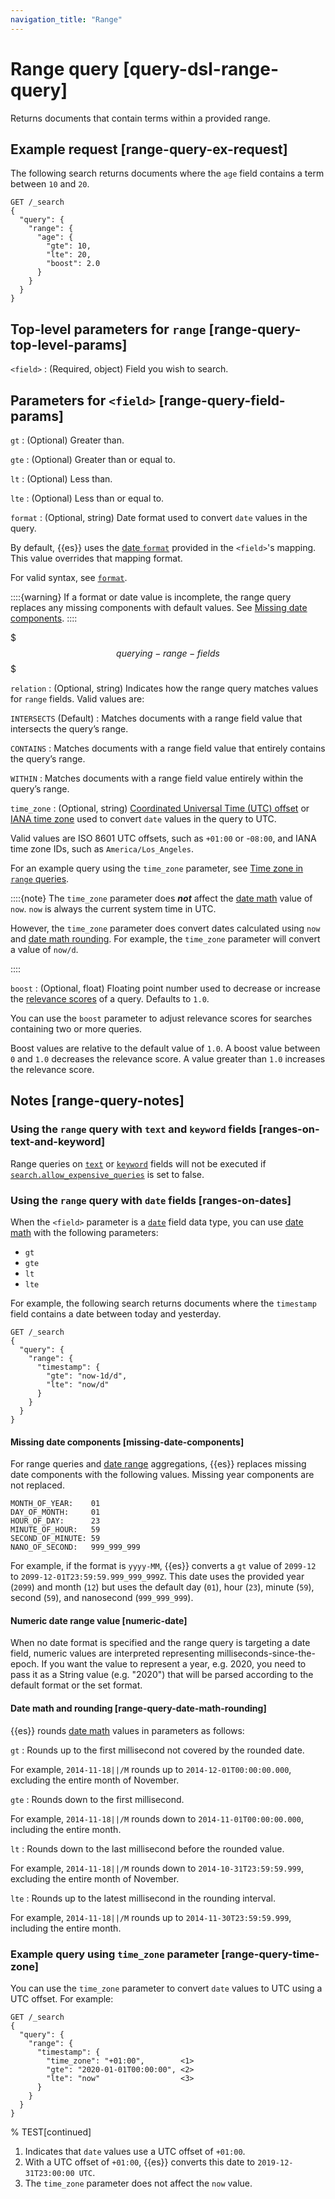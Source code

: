 ```yaml
---
navigation_title: "Range"
---
```


# Range query [query-dsl-range-query]


Returns documents that contain terms within a provided range.

## Example request [range-query-ex-request]

The following search returns documents where the `age` field contains a term between `10` and `20`.

```console
GET /_search
{
  "query": {
    "range": {
      "age": {
        "gte": 10,
        "lte": 20,
        "boost": 2.0
      }
    }
  }
}
```


## Top-level parameters for `range` [range-query-top-level-params]

`<field>`
:   (Required, object) Field you wish to search.



## Parameters for `<field>` [range-query-field-params]

`gt`
:   (Optional) Greater than.

`gte`
:   (Optional) Greater than or equal to.

`lt`
:   (Optional) Less than.

`lte`
:   (Optional) Less than or equal to.

`format`
:   (Optional, string) Date format used to convert `date` values in the query.

By default, {{es}} uses the [date `format`](mapping-date-format.md) provided in the `<field>`'s mapping. This value overrides that mapping format.

For valid syntax, see [`format`](mapping-date-format.md).

::::{warning} 
If a format or date value is incomplete, the range query replaces any missing components with default values. See [Missing date components](query-dsl-range-query.md#missing-date-components).
::::



$$$querying-range-fields$$$

`relation`
:   (Optional, string) Indicates how the range query matches values for `range` fields. Valid values are:

`INTERSECTS` (Default)
:   Matches documents with a range field value that intersects the query’s range.

`CONTAINS`
:   Matches documents with a range field value that entirely contains the query’s range.

`WITHIN`
:   Matches documents with a range field value entirely within the query’s range.


`time_zone`
:   (Optional, string) [Coordinated Universal Time (UTC) offset](https://en.wikipedia.org/wiki/List_of_UTC_time_offsets) or [IANA time zone](https://en.wikipedia.org/wiki/List_of_tz_database_time_zones) used to convert `date` values in the query to UTC.

Valid values are ISO 8601 UTC offsets, such as `+01:00` or -`08:00`, and IANA time zone IDs, such as `America/Los_Angeles`.

For an example query using the `time_zone` parameter, see [Time zone in `range` queries](query-dsl-range-query.md#range-query-time-zone).

::::{note} 
The `time_zone` parameter does ***not*** affect the [date math](common-options.md#date-math) value of `now`. `now` is always the current system time in UTC.

However, the `time_zone` parameter does convert dates calculated using `now` and [date math rounding](common-options.md#date-math). For example, the `time_zone` parameter will convert a value of `now/d`.

::::



`boost`
:   (Optional, float) Floating point number used to decrease or increase the [relevance scores](query-filter-context.md#relevance-scores) of a query. Defaults to `1.0`.

You can use the `boost` parameter to adjust relevance scores for searches containing two or more queries.

Boost values are relative to the default value of `1.0`. A boost value between `0` and `1.0` decreases the relevance score. A value greater than `1.0` increases the relevance score.



## Notes [range-query-notes]

### Using the `range` query with `text` and `keyword` fields [ranges-on-text-and-keyword]

Range queries on [`text`](text.md) or [`keyword`](keyword.md) fields will not be executed if [`search.allow_expensive_queries`](query-dsl.md#query-dsl-allow-expensive-queries) is set to false.


### Using the `range` query with `date` fields [ranges-on-dates]

When the `<field>` parameter is a [`date`](date.md) field data type, you can use [date math](common-options.md#date-math) with the following parameters:

* `gt`
* `gte`
* `lt`
* `lte`

For example, the following search returns documents where the `timestamp` field contains a date between today and yesterday.

```console
GET /_search
{
  "query": {
    "range": {
      "timestamp": {
        "gte": "now-1d/d",
        "lte": "now/d"
      }
    }
  }
}
```

#### Missing date components [missing-date-components]

For range queries and [date range](search-aggregations-bucket-daterange-aggregation.md) aggregations, {{es}} replaces missing date components with the following values. Missing year components are not replaced.

```text
MONTH_OF_YEAR:    01
DAY_OF_MONTH:     01
HOUR_OF_DAY:      23
MINUTE_OF_HOUR:   59
SECOND_OF_MINUTE: 59
NANO_OF_SECOND:   999_999_999
```

For example, if the format is `yyyy-MM`, {{es}} converts a `gt` value of `2099-12` to `2099-12-01T23:59:59.999_999_999Z`. This date uses the provided year (`2099`) and month (`12`) but uses the default day (`01`), hour (`23`), minute (`59`), second (`59`), and nanosecond (`999_999_999`).


#### Numeric date range value [numeric-date]

When no date format is specified and the range query is targeting a date field, numeric values are interpreted representing milliseconds-since-the-epoch. If you want the value to represent a year, e.g. 2020, you need to pass it as a String value (e.g. "2020") that will be parsed according to the default format or the set format.


#### Date math and rounding [range-query-date-math-rounding]

{{es}} rounds [date math](common-options.md#date-math) values in parameters as follows:

`gt`
:   Rounds up to the first millisecond not covered by the rounded date.

For example, `2014-11-18||/M` rounds up to `2014-12-01T00:00:00.000`, excluding the entire month of November.


`gte`
:   Rounds down to the first millisecond.

For example, `2014-11-18||/M` rounds down to `2014-11-01T00:00:00.000`, including the entire month.


`lt`
:   Rounds down to the last millisecond before the rounded value.

For example, `2014-11-18||/M` rounds down to `2014-10-31T23:59:59.999`, excluding the entire month of November.


`lte`
:   Rounds up to the latest millisecond in the rounding interval.

For example, `2014-11-18||/M` rounds up to `2014-11-30T23:59:59.999`, including the entire month.




### Example query using `time_zone` parameter [range-query-time-zone]

You can use the `time_zone` parameter to convert `date` values to UTC using a UTC offset. For example:

```console
GET /_search
{
  "query": {
    "range": {
      "timestamp": {
        "time_zone": "+01:00",        <1>
        "gte": "2020-01-01T00:00:00", <2>
        "lte": "now"                  <3>
      }
    }
  }
}
```

%  TEST[continued]

1. Indicates that `date` values use a UTC offset of `+01:00`.
2. With a UTC offset of `+01:00`, {{es}} converts this date to `2019-12-31T23:00:00 UTC`.
3. The `time_zone` parameter does not affect the `now` value.




